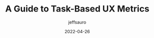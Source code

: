 ---
author: jeffsauro
date: 2022-04-26
permalink: false
publisher: measuringu
tags:
  - guides
  - user-experience
  - metrics
target_url: https://measuringu.com/task-based-metrics/
title: A Guide to Task-Based UX Metrics
---